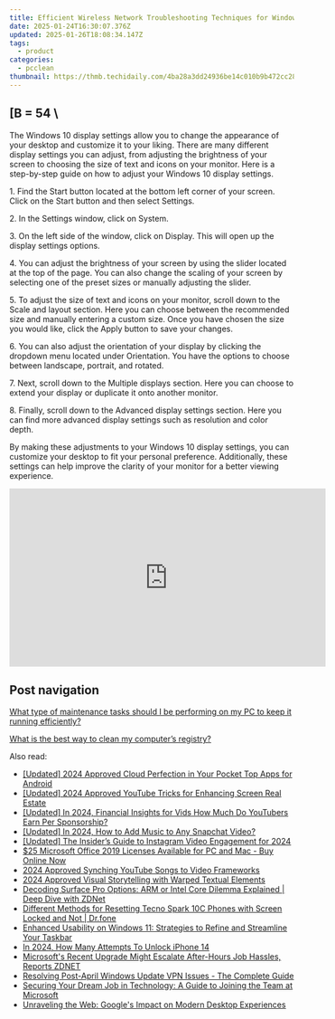 ```yaml
---
title: Efficient Wireless Network Troubleshooting Techniques for Windows nX Users – Insights by YL Software Experts
date: 2025-01-24T16:30:07.376Z
updated: 2025-01-26T18:08:34.147Z
tags:
  - product
categories:
  - pcclean
thumbnail: https://thmb.techidaily.com/4ba28a3dd24936be14c010b9b472cc28e6164f2ddc628c9763c3b8ea3ee12f42.png
---
```


## \[B = 54 \

The Windows 10 display settings allow you to change the appearance of your desktop and customize it to your liking. There are many different display settings you can adjust, from adjusting the brightness of your screen to choosing the size of text and icons on your monitor. Here is a step-by-step guide on how to adjust your Windows 10 display settings. 

1\. Find the Start button located at the bottom left corner of your screen. Click on the Start button and then select Settings.

2\. In the Settings window, click on System.

3\. On the left side of the window, click on Display. This will open up the display settings options. 

4\. You can adjust the brightness of your screen by using the slider located at the top of the page. You can also change the scaling of your screen by selecting one of the preset sizes or manually adjusting the slider.

5\. To adjust the size of text and icons on your monitor, scroll down to the Scale and layout section. Here you can choose between the recommended size and manually entering a custom size. Once you have chosen the size you would like, click the Apply button to save your changes.

6\. You can also adjust the orientation of your display by clicking the dropdown menu located under Orientation. You have the options to choose between landscape, portrait, and rotated.

7\. Next, scroll down to the Multiple displays section. Here you can choose to extend your display or duplicate it onto another monitor.

8\. Finally, scroll down to the Advanced display settings section. Here you can find more advanced display settings such as resolution and color depth. 

By making these adjustments to your Windows 10 display settings, you can customize your desktop to fit your personal preference. Additionally, these settings can help improve the clarity of your monitor for a better viewing experience.

<!-- affiliate ads begin -->
<iframe width="560" height="315" src="https://www.youtube.com/embed/rBnnLFJbvr4?si=LlHYrYlOBp7NLMec" title="YouTube video player" frameborder="0" allow="accelerometer; autoplay; clipboard-write; encrypted-media; gyroscope; picture-in-picture; web-share" referrerpolicy="strict-origin-when-cross-origin" allowfullscreen></iframe>
<!-- affiliate ads end -->

## Post navigation

[What type of maintenance tasks should I be performing on my PC to keep it running efficiently?](https://tools.techidaily.com/pcclean/products/)

[What is the best way to clean my computer’s registry?](https://tools.techidaily.com/pcclean/products/)

<ins class="adsbygoogle"
     style="display:block"
     data-ad-format="autorelaxed"
     data-ad-client="ca-pub-7571918770474297"
     data-ad-slot="1223367746"></ins>

<ins class="adsbygoogle"
     style="display:block"
     data-ad-client="ca-pub-7571918770474297"
     data-ad-slot="8358498916"
     data-ad-format="auto"
     data-full-width-responsive="true"></ins>

<span class="atpl-alsoreadstyle">Also read:</span>
<div><ul>
<li><a href="https://fox-info.techidaily.com/updated-2024-approved-cloud-perfection-in-your-pocket-top-apps-for-android/"><u>[Updated] 2024 Approved Cloud Perfection in Your Pocket Top Apps for Android</u></a></li>
<li><a href="https://fox-direct.techidaily.com/updated-2024-approved-youtube-tricks-for-enhancing-screen-real-estate/"><u>[Updated] 2024 Approved YouTube Tricks for Enhancing Screen Real Estate</u></a></li>
<li><a href="https://eaxpv-info.techidaily.com/updated-in-2024-financial-insights-for-vids-how-much-do-youtubers-earn-per-sponsorship/"><u>[Updated] In 2024, Financial Insights for Vids How Much Do YouTubers Earn Per Sponsorship?</u></a></li>
<li><a href="https://snapchat-videos.techidaily.com/updated-in-2024-how-to-add-music-to-any-snapchat-video/"><u>[Updated] In 2024, How to Add Music to Any Snapchat Video?</u></a></li>
<li><a href="https://instagram-clips.techidaily.com/updated-the-insiders-guide-to-instagram-video-engagement-for-2024/"><u>[Updated] The Insider’s Guide to Instagram Video Engagement for 2024</u></a></li>
<li><a href="https://win-hot.techidaily.com/25-microsoft-office-2019-licenses-available-for-pc-and-mac-buy-online-now/"><u>$25 Microsoft Office 2019 Licenses Available for PC and Mac - Buy Online Now</u></a></li>
<li><a href="https://some-skills.techidaily.com/2024-approved-synching-youtube-songs-to-video-frameworks/"><u>2024 Approved Synching YouTube Songs to Video Frameworks</u></a></li>
<li><a href="https://fox-glue.techidaily.com/2024-approved-visual-storytelling-with-warped-textual-elements/"><u>2024 Approved Visual Storytelling with Warped Textual Elements</u></a></li>
<li><a href="https://win-hot.techidaily.com/decoding-surface-pro-options-arm-or-intel-core-dilemma-explained-deep-dive-with-zdnet/"><u>Decoding Surface Pro Options: ARM or Intel Core Dilemma Explained | Deep Dive with ZDNet</u></a></li>
<li><a href="https://techidaily.com/different-methods-for-resetting-tecno-spark-10c-phones-with-screen-locked-and-not-drfone-by-drfone-reset-android-reset-android/"><u>Different Methods for Resetting Tecno Spark 10C Phones with Screen Locked and Not | Dr.fone</u></a></li>
<li><a href="https://win-hot.techidaily.com/enhanced-usability-on-windows-11-strategies-to-refine-and-streamline-your-taskbar/"><u>Enhanced Usability on Windows 11: Strategies to Refine and Streamline Your Taskbar</u></a></li>
<li><a href="https://ios-unlock.techidaily.com/in-2024-how-many-attempts-to-unlock-iphone-14-by-drfone-ios/"><u>In 2024, How Many Attempts To Unlock iPhone 14</u></a></li>
<li><a href="https://win-hot.techidaily.com/microsofts-recent-upgrade-might-escalate-after-hours-job-hassles-reports-zdnet/"><u>Microsoft's Recent Upgrade Might Escalate After-Hours Job Hassles, Reports ZDNET</u></a></li>
<li><a href="https://win-hot.techidaily.com/resolving-post-april-windows-update-vpn-issues-the-complete-guide/"><u>Resolving Post-April Windows Update VPN Issues - The Complete Guide</u></a></li>
<li><a href="https://win-hot.techidaily.com/securing-your-dream-job-in-technology-a-guide-to-joining-the-team-at-microsoft/"><u>Securing Your Dream Job in Technology: A Guide to Joining the Team at Microsoft</u></a></li>
<li><a href="https://win-hot.techidaily.com/unraveling-the-web-googles-impact-on-modern-desktop-experiences/"><u>Unraveling the Web: Google's Impact on Modern Desktop Experiences</u></a></li>
</ul></div>

